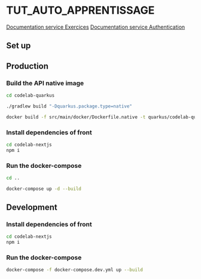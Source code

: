 # TUT_AUTO_APPRENTISSAGE

[Documentation service Exercices](https://github.com/Inerska/TUT_AUTO_APPRENTISSAGE/tree/main/codelab-exercices)
[Documentation service Authentication](https://github.com/Inerska/TUT_AUTO_APPRENTISSAGE/tree/main/codelab-auth)


## Set up
## Production
### Build the API native image
```bash
cd codelab-quarkus
```

```bash
./gradlew build "-Dquarkus.package.type=native"
```

```bash
docker build -f src/main/docker/Dockerfile.native -t quarkus/codelab-quarkus .
```

### Install dependencies of front
```bash
cd codelab-nextjs
npm i
```

### Run the docker-compose
```bash
cd ..
```

```bash
docker-compose up -d --build
```

## Development

### Install dependencies of front
```bash
cd codelab-nextjs
npm i
```

### Run the docker-compose
```bash
docker-compose -f docker-compose.dev.yml up --build
```
